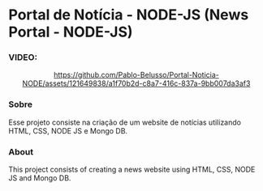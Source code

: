 # Portal de Notícia - NODE-JS (News Portal - NODE-JS)

### VIDEO:

<div align="center">

https://github.com/Pablo-Belusso/Portal-Noticia-NODE/assets/121649838/a1f70b2d-c8a7-416c-837a-9bb007da3af3

</div>

### Sobre

Esse projeto consiste na criação de um website de notícias utilizando HTML, CSS, NODE JS e Mongo DB.

### About

This project consists of creating a news website using HTML, CSS, NODE JS and Mongo DB.
